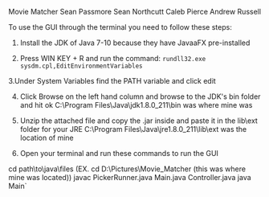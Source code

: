 Movie Matcher
Sean Passmore
Sean Northcutt
Caleb Pierce
Andrew Russell

To use the GUI through the terminal you need to follow these steps:

1. Install the JDK of Java 7-10 because they have JavaaFX pre-installed

2. Press WIN KEY + R and run the command: `rundll32.exe sysdm.cpl,EditEnvironmentVariables`

3.Under System Variables find the PATH variable and click edit

4. Click Browse on the left hand column and browse to the JDK's bin folder and hit ok C:\Program Files\Java\jdk1.8.0_211\bin was where mine was

5. Unzip the attached file and copy the .jar inside and paste it in the lib\ext folder for your JRE C:\Program Files\Java\jre1.8.0_211\lib\ext was the location of mine

6. Open your terminal and run these commands to run the GUI

cd path\to\java\files
(EX. cd D:\Pictures\Movie_Matcher (this was where mine was located))
javac PickerRunner.java Main.java Controller.java
java Main`